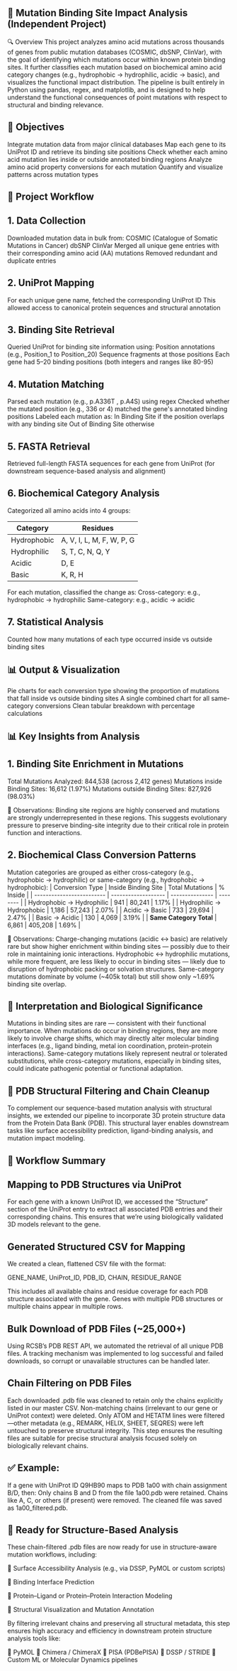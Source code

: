 ## 🧬  Mutation Binding Site Impact Analysis (Independent Project)
🔍 Overview
This project analyzes amino acid mutations across thousands of genes from public mutation databases (COSMIC, dbSNP, ClinVar), with the goal of identifying which mutations occur within known protein binding sites. It further classifies each mutation based on biochemical amino acid category changes (e.g., hydrophobic → hydrophilic, acidic → basic), and visualizes the functional impact distribution.
The pipeline is built entirely in Python using pandas, regex, and matplotlib, and is designed to help understand the functional consequences of point mutations with respect to structural and binding relevance.



## 📌 Objectives
Integrate mutation data from major clinical databases
Map each gene to its UniProt ID and retrieve its binding site positions
Check whether each amino acid mutation lies inside or outside annotated binding regions
Analyze amino acid property conversions for each mutation
Quantify and visualize patterns across mutation types



## 🧪 Project Workflow

## 1. Data Collection
Downloaded mutation data in bulk from:
COSMIC (Catalogue of Somatic Mutations in Cancer)
dbSNP
ClinVar
Merged all unique gene entries with their corresponding amino acid (AA) mutations
Removed redundant and duplicate entries


## 2. UniProt Mapping
For each unique gene name, fetched the corresponding UniProt ID
This allowed access to canonical protein sequences and structural annotation


## 3. Binding Site Retrieval
Queried UniProt for binding site information using:
Position annotations (e.g., Position_1 to Position_20)
Sequence fragments at those positions
Each gene had 5–20 binding positions (both integers and ranges like 80-95)


## 4. Mutation Matching
Parsed each mutation (e.g., p.A336T , p.A4S) using regex
Checked whether the mutated position (e.g., 336 or 4) matched the gene's annotated binding positions
Labeled each mutation as:
In Binding Site if the position overlaps with any binding site
Out of Binding Site otherwise


## 5. FASTA Retrieval
Retrieved full-length FASTA sequences for each gene from UniProt (for downstream sequence-based analysis and alignment)


## 6. Biochemical Category Analysis
Categorized all amino acids into 4 groups:

| Category    | Residues                  |
| ----------- | ------------------------- |
| Hydrophobic | A, V, I, L, M, F, W, P, G |
| Hydrophilic | S, T, C, N, Q, Y          |
| Acidic      | D, E                      |
| Basic       | K, R, H                   |

For each mutation, classified the change as:
Cross-category: e.g., hydrophobic → hydrophilic
Same-category: e.g., acidic → acidic


## 7. Statistical Analysis
Counted how many mutations of each type occurred inside vs outside binding sites



## 📊 Output & Visualization
Pie charts for each conversion type showing the proportion of mutations that fall inside vs outside binding sites
A single combined chart for all same-category conversions
Clean tabular breakdown with percentage calculations



## 📊 Key Insights from Analysis
## 1. Binding Site Enrichment in Mutations
Total Mutations Analyzed: 844,538 (across 2,412 genes)
Mutations inside Binding Sites: 16,612 (1.97%)
Mutations outside Binding Sites: 827,926 (98.03%)


📌 Observations:
Binding site regions are highly conserved and mutations are strongly underrepresented in these regions. This suggests evolutionary pressure to preserve binding-site integrity due to their critical role in protein function and interactions.




## 2. Biochemical Class Conversion Patterns
Mutation categories are grouped as either cross-category (e.g., hydrophobic → hydrophilic) or same-category (e.g., hydrophobic → hydrophobic):
| Conversion Type           | Inside Binding Site | Total Mutations | % Inside |
| ------------------------- | ------------------- | --------------- | -------- |
| Hydrophobic → Hydrophilic | 941                 | 80,241          | 1.17%    |
| Hydrophilic → Hydrophobic | 1,186               | 57,243          | 2.07%    |
| Acidic → Basic            | 733                 | 29,694          | 2.47%    |
| Basic → Acidic            | 130                 | 4,069           | 3.19%    |
| **Same Category Total**   | 6,861               | 405,208         | 1.69%    |


📌 Observations:
Charge-changing mutations (acidic ↔ basic) are relatively rare but show higher enrichment within binding sites — possibly due to their role in maintaining ionic interactions.
Hydrophobic ↔ hydrophilic mutations, while more frequent, are less likely to occur in binding sites — likely due to disruption of hydrophobic packing or solvation structures.
Same-category mutations dominate by volume (~405k total) but still show only ~1.69% binding site overlap.




## 🧠 Interpretation and Biological Significance
Mutations in binding sites are rare — consistent with their functional importance.
When mutations do occur in binding regions, they are more likely to involve charge shifts, which may directly alter molecular binding interfaces (e.g., ligand binding, metal ion coordination, protein-protein interactions).
Same-category mutations likely represent neutral or tolerated substitutions, while cross-category mutations, especially in binding sites, could indicate pathogenic potential or functional adaptation.

## 🧱 PDB Structural Filtering and Chain Cleanup
To complement our sequence-based mutation analysis with structural insights, we extended our pipeline to incorporate 3D protein structure data from the Protein Data Bank (PDB). This structural layer enables downstream tasks like surface accessibility prediction, ligand-binding analysis, and mutation impact modeling.

## 🧬 Workflow Summary

## Mapping to PDB Structures via UniProt
For each gene with a known UniProt ID, we accessed the “Structure” section of the UniProt entry to extract all associated PDB entries and their corresponding chains. This ensures that we’re using biologically validated 3D models relevant to the gene.

## Generated Structured CSV for Mapping
We created a clean, flattened CSV file with the format:

GENE_NAME, UniProt_ID, PDB_ID, CHAIN, RESIDUE_RANGE

This includes all available chains and residue coverage for each PDB structure associated with the gene.
Genes with multiple PDB structures or multiple chains appear in multiple rows.

## Bulk Download of PDB Files (~25,000+)

Using RCSB’s PDB REST API, we automated the retrieval of all unique PDB files.
A tracking mechanism was implemented to log successful and failed downloads, so corrupt or unavailable structures can be handled later.

## Chain Filtering on PDB Files

Each downloaded .pdb file was cleaned to retain only the chains explicitly listed in our master CSV.
Non-matching chains (irrelevant to our gene or UniProt context) were deleted.
Only ATOM and HETATM lines were filtered—other metadata (e.g., REMARK, HELIX, SHEET, SEQRES) were left untouched to preserve structural integrity.
This step ensures the resulting files are suitable for precise structural analysis focused solely on biologically relevant chains.

## ✅ Example:
If a gene with UniProt ID Q9HB90 maps to PDB 1a00 with chain assignment B/D, then:
Only chains B and D from the file 1a00.pdb were retained.
Chains like A, C, or others (if present) were removed.
The cleaned file was saved as 1a00_filtered.pdb.

## 🧪 Ready for Structure-Based Analysis
These chain-filtered .pdb files are now ready for use in structure-aware mutation workflows, including:

🧩 Surface Accessibility Analysis (e.g., via DSSP, PyMOL or custom scripts)

🧠 Binding Interface Prediction

🔬 Protein–Ligand or Protein–Protein Interaction Modeling

📐 Structural Visualization and Mutation Annotation

By filtering irrelevant chains and preserving all structural metadata, this step ensures high accuracy and efficiency in downstream protein structure analysis tools like:

🔬 PyMOL
🧬 Chimera / ChimeraX
🔎 PISA (PDBePISA)
🧱 DSSP / STRIDE
🧠 Custom ML or Molecular Dynamics pipelines

